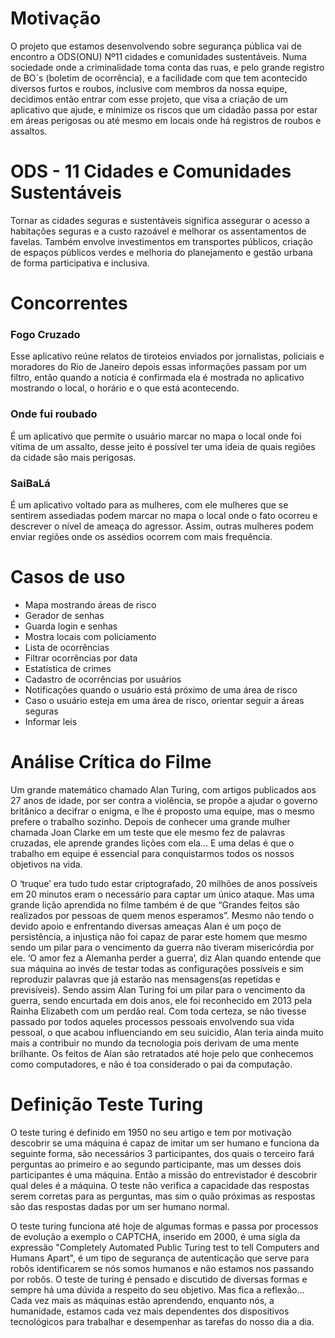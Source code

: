 # Motivação
O projeto que estamos desenvolvendo sobre segurança pública vai de encontro a ODS(ONU) Nº11 cidades e comunidades sustentáveis. Numa sociedade onde a criminalidade toma conta das ruas, e pelo grande registro de BO´s (boletim de ocorrência), e a facilidade com que tem acontecido diversos furtos e roubos, inclusive com membros da nossa equipe, decidimos então entrar com esse projeto, que visa a criação de um aplicativo que ajude, e minimize os riscos que um cidadão passa por estar em áreas perigosas ou até mesmo em locais onde há registros de roubos e assaltos.

# ODS - 11 Cidades e Comunidades Sustentáveis
Tornar as cidades seguras e sustentáveis significa assegurar o acesso a habitações seguras e a custo razoável e melhorar os assentamentos de favelas. Também envolve investimentos em transportes públicos, criação de espaços públicos verdes e melhoria do planejamento e gestão urbana de forma participativa e inclusiva.

# Concorrentes

### Fogo Cruzado

Esse aplicativo reúne relatos de tiroteios enviados por jornalistas, policiais e moradores do Rio de Janeiro depois essas informações passam por um filtro, então quando a notícia é confirmada ela é mostrada no aplicativo mostrando o local, o horário e o que está acontecendo.

### Onde fui roubado

É um aplicativo que permite o usuário marcar no mapa o local onde foi vítima de um assalto, desse jeito é possível ter uma ideia de quais regiões da cidade são mais perigosas.

### SaiBaLá

É um aplicativo voltado para as mulheres, com ele mulheres que se sentirem assediadas podem marcar no mapa o local onde o fato ocorreu e descrever o nível de ameaça do agressor. Assim, outras mulheres podem enviar regiões onde os assédios ocorrem com mais frequência.

# Casos de uso

 - Mapa mostrando áreas de risco
 - Gerador de senhas
 - Guarda login e senhas
 - Mostra locais com policiamento
 - Lista de ocorrências
 - Filtrar ocorrências por data
 - Estatística de crimes
 - Cadastro de ocorrências por usuários
 - Notificações quando o usuário está próximo de uma área de risco
 - Caso o usuário esteja em uma área de risco, orientar seguir a áreas seguras
 - Informar leis

# Análise Crítica do Filme
Um grande matemático chamado Alan Turing, com artigos publicados aos 27 anos de idade, por ser contra a violência, se propõe a ajudar o governo britânico a decifrar o enigma, e lhe é proposto uma equipe, mas o mesmo prefere o trabalho sozinho. Depois de conhecer uma grande mulher chamada Joan Clarke em um teste que ele mesmo fez de palavras cruzadas, ele aprende grandes lições com ela… E uma delas é que o trabalho em equipe é essencial para conquistarmos todos os nossos objetivos na vida.

O ‘truque’ era tudo tudo estar criptografado, 20 milhões de anos possíveis em 20 minutos eram o necessário para captar um único ataque. Mas uma grande lição aprendida no filme também é de que “Grandes feitos são realizados por pessoas de quem menos esperamos”. Mesmo não tendo o devido apoio e enfrentando diversas ameaças Alan é um poço de persistência, a injustiça não foi capaz de parar este homem que mesmo sendo um pilar para o vencimento da guerra não tiveram misericórdia por ele. ‘O amor fez a Alemanha perder a guerra’, diz Alan quando entende que sua máquina ao invés de testar todas as configurações possíveis e sim reproduzir palavras que já estarão nas mensagens(as repetidas e previsíveis). Sendo assim Alan Turing foi um pilar para o vencimento da guerra, sendo encurtada em dois anos, ele foi reconhecido em 2013 pela Rainha Elizabeth com um perdão real. Com toda certeza, se não tivesse passado por todos aqueles processos pessoais envolvendo sua vida pessoal, o que acabou influenciando em seu suicidio, Alan teria ainda muito mais a contribuir no mundo da tecnologia pois derivam de uma mente brilhante. Os feitos de Alan são retratados até hoje pelo que conhecemos como computadores, e não é toa considerado o pai da computação.

# Definição Teste Turing

O teste turing é definido em 1950 no seu artigo e tem por motivação descobrir se uma máquina é capaz de imitar um ser humano e funciona da seguinte forma, são necessários 3 participantes, dos quais o terceiro fará perguntas ao primeiro e ao segundo participante, mas um desses dois participantes é uma máquina. Então a missão do entrevistador é descobrir qual deles é a máquina. O teste não verifica a capacidade das respostas serem corretas para as perguntas, mas sim o quão próximas as respostas são das respostas dadas por um ser humano normal.

O teste turing funciona até hoje de algumas formas e passa por processos de evolução a exemplo o CAPTCHA, inserido em 2000, é uma sigla da expressão "Completely Automated Public Turing test to tell Computers and Humans Apart", é um tipo de segurança de autenticação que serve para robôs identificarem se nós somos humanos e não estamos nos passando por robôs. O teste de turing é pensado e discutido de diversas formas e sempre há uma dúvida a respeito do seu objetivo. Mas fica a reflexão… Cada vez mais as máquinas estão aprendendo, enquanto nós, a humanidade, estamos cada vez mais dependentes dos dispositivos tecnológicos para trabalhar e desempenhar as tarefas do nosso dia a dia.
